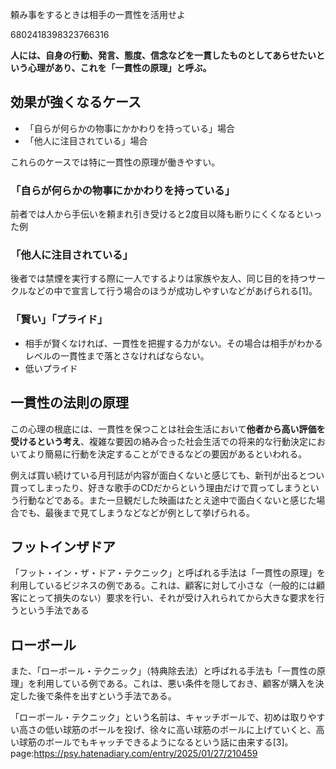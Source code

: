 頼み事をするときは相手の一貫性を活用せよ

6802418398323766316



**人には、自身の行動、発言、態度、信念などを一貫したものとしてあらせたいという心理があり、これを「一貫性の原理」と呼ぶ。**


## 効果が強くなるケース

- 「自らが何らかの物事にかかわりを持っている」場合
- 「他人に注目されている」場合

これらのケースでは特に一貫性の原理が働きやすい。



### 「自らが何らかの物事にかかわりを持っている」


前者では人から手伝いを頼まれ引き受けると2度目以降も断りにくくなるといった例

### 「他人に注目されている」

後者では禁煙を実行する際に一人でするよりは家族や友人、同じ目的を持つサークルなどの中で宣言して行う場合のほうが成功しやすいなどがあげられる[1]。


### 「賢い」「プライド」

- 相手が賢くなければ、一貫性を把握する力がない。その場合は相手がわかるレベルの一貫性まで落とさなければならない。
- 低いプライド


## 一貫性の法則の原理

この心理の根底には、一貫性を保つことは社会生活において**他者から高い評価を受けるという考え**、複雑な要因の絡み合った社会生活での将来的な行動決定においてより簡易に行動を決定することができるなどの要因があるといわれる。


例えば買い続けている月刊誌が内容が面白くないと感じても、新刊が出るとつい買ってしまったり、好きな歌手のCDだからという理由だけで買ってしまうという行動などである。また一旦観だした映画はたとえ途中で面白くないと感じた場合でも、最後まで見てしまうなどなどが例として挙げられる。




## フットインザドア

「フット・イン・ザ・ドア・テクニック」と呼ばれる手法は「一貫性の原理」を利用しているビジネスの例である。これは、顧客に対して小さな（一般的には顧客にとって損失のない）要求を行い、それが受け入れられてから大きな要求を行うという手法である


## ローボール

また、「ローボール・テクニック」（特典除去法）と呼ばれる手法も「一貫性の原理」を利用している例である。これは、悪い条件を隠しておき、顧客が購入を決定した後で条件を出すという手法である。

「ローボール・テクニック」という名前は、キャッチボールで、初めは取りやすい高さの低い球筋のボールを投げ、徐々に高い球筋のボールに上げていくと、高い球筋のボールでもキャッチできるようになるという話に由来する[3]。
page:https://psy.hatenadiary.com/entry/2025/01/27/210459
